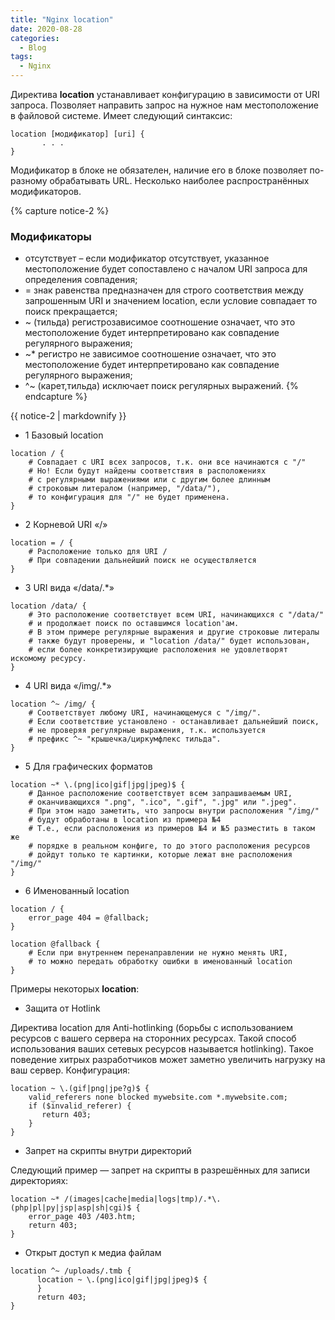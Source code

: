 ```yaml
---
title: "Nginx location"
date: 2020-08-28
categories:
  - Blog
tags:
  - Nginx
---
```


Директива **location** устанавливает конфигурацию в зависимости от URI запроса. Позволяет направить запрос на нужное нам местоположение в файловой системе. Имеет следующий синтаксис:

```
location [модификатор] [uri] {
       . . .
}
```

Модификатор в блоке не обязателен, наличие его в блоке позволяет по-разному обрабатывать URL. Несколько наиболее распространённых модификаторов.

{% capture notice-2 %}
### Модификаторы


* отсутствует  –  если модификатор отсутствует, указанное местоположение будет сопоставлено с началом URI запроса для определения совпадения;
* =    знак равенства предназначен для строго соответствия между запрошенным URI и значением location, если условие совпадает то поиск прекращается;
* ~    (тильда) регистрозависимое соотношение означает, что это местоположение будет интерпретировано как совпадение регулярного выражения;
* ~*    регистро не зависимое соотношение означает, что это местоположение будет интерпретировано как совпадение регулярного выражения;
* ^~   (карет,тильда) исключает поиск регулярных выражений.
{% endcapture %}

<div class="notice">{{ notice-2 | markdownify }}</div>

- 1 Базовый location

```
location / {
    # Совпадает с URI всех запросов, т.к. они все начинаются с "/"
    # Но! Если будут найдены соответствия в расположениях
    # с регулярными выражениями или с другим более длинным
    # строковым литералом (например, "/data/"),
    # то конфигурация для "/" не будет применена.
}
```

- 2 Корневой  URI «/»

```
location = / {
    # Расположение только для URI /
    # При совпадении дальнейший поиск не осуществляется
}
```

- 3 URI вида «/data/.*»

```
location /data/ {
    # Это расположение соответствует всем URI, начинающихся с "/data/"
    # и продолжает поиск по оставшимся location'ам.
    # В этом примере регулярные выражения и другие строковые литералы
    # также будут проверены, и "location /data/" будет использован,
    # если более конкретизирующие расположения не удовлетворят искомому ресурсу.
}
```

- 4 URI вида «/img/.*»

```
location ^~ /img/ {
    # Соответствует любому URI, начинающемуся с "/img/".
    # Если соответствие установлено - останавливает дальнейший поиск,
    # не проверяя регулярные выражения, т.к. используется
    # префикс ^~ "крышечка/циркумфлекс тильда".
}
```

- 5 Для графических форматов

```
location ~* \.(png|ico|gif|jpg|jpeg)$ {
    # Данное расположение соответствует всем запрашиваемым URI,
    # оканчивающихся ".png", ".ico", ".gif", ".jpg" или ".jpeg".
    # При этом надо заметить, что запросы внутри расположения "/img/"
    # будут обработаны в location из примера №4
    # Т.е., если расположения из примеров №4 и №5 разместить в таком же
    # порядке в реальном конфиге, то до этого расположения ресурсов 
    # дойдут только те картинки, которые лежат вне расположения "/img/"
}
```

- 6  Именованный location

```
location / {
    error_page 404 = @fallback;
}

location @fallback {
    # Если при внутреннем перенаправлении не нужно менять URI,
    # то можно передать обработку ошибки в именованный location
}
```

Примеры некоторых **location**:

- Защита от Hotlink

Директива location для Anti-hotlinking (борьбы с использованием ресурсов с вашего сервера на сторонних ресурсах. Такой способ использования ваших сетевых ресурсов называется hotlinking). Такое поведение хитрых разработчиков может заметно увеличить нагрузку на ваш сервер. Конфигурация:

```
location ~ \.(gif|png|jpe?g)$ {
    valid_referers none blocked mywebsite.com *.mywebsite.com;
    if ($invalid_referer) {
       return 403;
    }
}
```

- Запрет на скрипты внутри директорий

Следующий пример — запрет на скрипты в разрешённых для записи директориях:

```
location ~* /(images|cache|media|logs|tmp)/.*\.(php|pl|py|jsp|asp|sh|cgi)$ {
    error_page 403 /403.htm;
    return 403;
}
```

- Открыт доступ к медиа файлам

```
location ^~ /uploads/.tmb {
      location ~ \.(png|ico|gif|jpg|jpeg)$ {
      }
      return 403;
}
```
